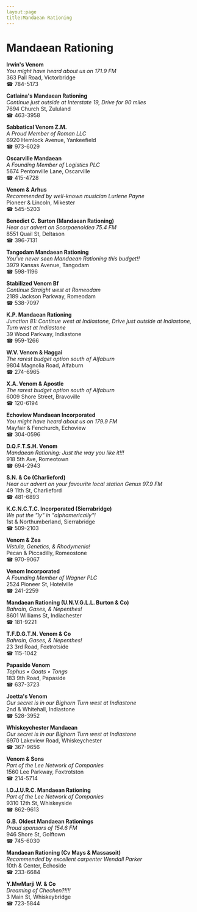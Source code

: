 ```yaml
---
layout:page
title:Mandaean Rationing
---
```

# Mandaean Rationing

**Irwin's Venom**  
_You might have heard about us on 171.9 FM_  
363 Pall Road, Victorbridge  
☎ 784-5173



**Catlaina's Mandaean Rationing**  
_Continue just outside at Interstate 19, Drive for 90 miles_  
7694 Church St, Zululand  
☎ 463-3958



**Sabbatical Venom Z.M.**  
_A Proud Member of Roman LLC_  
6920 Hemlock Avenue, Yankeefield  
☎ 973-6029



**Oscarville Mandaean**  
_A Founding Member of Logistics PLC_  
5674 Pentonville Lane, Oscarville  
☎ 415-4728



**Venom & Arhus**  
_Recommended by well-known musician Lurlene Payne_  
Pioneer & Lincoln, Mikester  
☎ 545-5203



**Benedict C. Burton (Mandaean Rationing)**  
_Hear our advert on Scorpaenoidea 75.4 FM_  
8551 Quail St, Deltason  
☎ 396-7131



**Tangodam Mandaean Rationing**  
_You've never seen Mandaean Rationing this budget!!_  
3979 Kansas Avenue, Tangodam  
☎ 598-1196



**Stabilized Venom Bf**  
_Continue Straight west at Romeodam_  
2189 Jackson Parkway, Romeodam  
☎ 538-7097



**K.P. Mandaean Rationing**  
_Junction 81: Continue west at Indiastone, Drive just outside at Indiastone, Turn west at Indiastone_  
39 Wood Parkway, Indiastone  
☎ 959-1266



**W.V. Venom & Haggai**  
_The rarest budget option south of Alfaburn_  
9804 Magnolia Road, Alfaburn  
☎ 274-6965



**X.A. Venom & Apostle**  
_The rarest budget option south of Alfaburn_  
6009 Shore Street, Bravoville  
☎ 120-6194



**Echoview Mandaean Incorporated**  
_You might have heard about us on 179.9 FM_  
Mayfair & Fenchurch, Echoview  
☎ 304-0596



**D.Q.F.T.S.H. Venom**  
_Mandaean Rationing: Just the way you like it!!!_  
918 5th Ave, Romeotown  
☎ 694-2943



**S.N. & Co (Charlieford)**  
_Hear our advert on your favourite local station Genus 97.9 FM_  
49 11th St, Charlieford  
☎ 481-6893



**K.C.N.C.T.C. Incorporated (Sierrabridge)**  
_We put the "ly" in "alphamerically"!_  
1st & Northumberland, Sierrabridge  
☎ 509-2103



**Venom & Zea**  
_Vistula, Genetics, & Rhodymenia!_  
Pecan & Piccadilly, Romeostone  
☎ 970-9067



**Venom Incorporated**  
_A Founding Member of Wagner PLC_  
2524 Pioneer St, Hotelville  
☎ 241-2259



**Mandaean Rationing (U.N.V.G.L.L. Burton & Co)**  
_Bahrain, Gases, & Nepenthes!_  
8601 Williams St, Indiachester  
☎ 181-9221



**T.F.D.G.T.N. Venom & Co**  
_Bahrain, Gases, & Nepenthes!_  
23 3rd Road, Foxtrotside  
☎ 115-1042



**Papaside Venom**  
_Tophus • Goats • Tongs_  
183 9th Road, Papaside  
☎ 637-3723



**Joetta's Venom**  
_Our secret is in our Bighorn 
Turn west at Indiastone_  
2nd & Whitehall, Indiastone  
☎ 528-3952



**Whiskeychester Mandaean**  
_Our secret is in our Bighorn 
Turn west at Indiastone_  
6970 Lakeview Road, Whiskeychester  
☎ 367-9656



**Venom & Sons**  
_Part of the Lee Network of Companies_  
1560 Lee Parkway, Foxtrotston  
☎ 214-5714



**I.O.J.U.R.C. Mandaean Rationing**  
_Part of the Lee Network of Companies_  
9310 12th St, Whiskeyside  
☎ 862-9613



**G.B. Oldest Mandaean Rationings**  
_Proud sponsors of 154.6 FM_  
946 Shore St, Golftown  
☎ 745-6030



**Mandaean Rationing (Cv Mays & Massasoit)**  
_Recommended by excellent carpenter Wendall Parker_  
10th & Center, Echoside  
☎ 233-6684



**Y.MwMarji W. & Co**  
_Dreaming of Chechen?!!!!_  
3 Main St, Whiskeybridge  
☎ 723-5844



